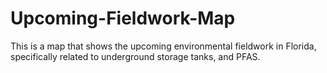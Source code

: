 # Upcoming-Fieldwork-Map
This is a map that shows the upcoming environmental fieldwork in Florida, specifically related to underground storage tanks, and PFAS.
